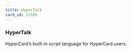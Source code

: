 ```yaml
---
title: HyperTalk
card_id: 23189
---
```


### HyperTalk

HyperCard’s built-in script language for HyperCard users.